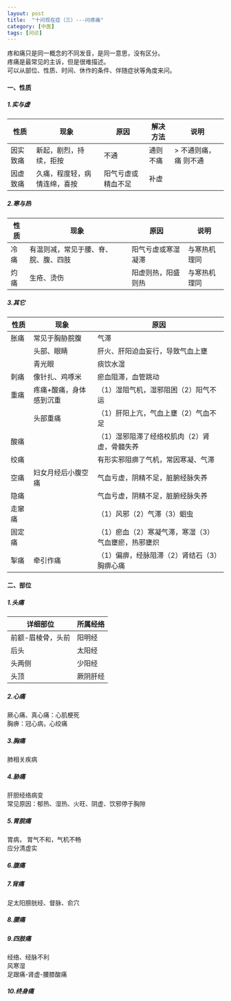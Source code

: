 ```yaml
---
layout: post
title:  "十问现在症（三）---问疼痛"
category: [中医]
tags: [问诊]
---
```


疼和痛只是同一概念的不同发音，是同一意思，没有区分。  
疼痛是最常见的主诉，但是很难描述。  
可以从部位、性质、时间、休作的条件、伴随症状等角度来问。  

<!-- more -->

#### 一、性质

##### 1.实与虚

|性质|现象|原因|解决方法|说明|
|---|---|---|---|---|
|因实致痛|新起，剧烈，持续，拒按|不通|通则不痛|> 不通则痛，痛 则不通|
|因虚致痛|久痛，程度轻，病情连绵，喜按|阳气亏虚或精血不足|补虚|

##### 2.寒与热
|性质|现象|原因|说明|
|---|---|---|---|
|冷痛|有温则减，常见于腰、脊、脘、腹、四肢|阳气亏虚或寒湿凝滞|与寒热机理同|
|灼痛|生疮、烫伤|阳虚则热，阳盛则热|与寒热机理同|

##### 3.其它
|性质|现象|原因|
|---|---|---|
|胀痛|常见于胸胁脘腹|气滞|
||头部、眼睛|肝火、肝阳迫血妄行，导致气血上壅|
||青光眼|痰饮水湿|
|刺痛|像针扎、鸡啄米|瘀血阻滞，血管跳动|
|重痛|疼痛+酸痛，身体感到沉重|（1）湿阻气机，湿邪阻困（2）阳气不运|
||头部重痛|（1）肝阳上亢，气血上壅（2）气血不足|
|酸痛||（1）湿邪阻滞了经络校肌肉（2）肾虚，骨髓失养|
|绞痛||有形实邪阻痹了气机，常因寒凝、气滞|
|空痛|妇女月经后小腹空痛|气血亏虚，阴精不足，脏腑经脉失养|
|隐痛||气血亏虚，阴精不足，脏腑经脉失养|
|走窜痛||（1）风邪（2）气滞（3）蛔虫|
|固定痛||（1）瘀血（2）寒凝气滞，寒湿（3）气血壅瘀，热邪壅炽|
|掣痛|牵引作痛|（1）偏痹，经脉阻滞（2）肾结石（3）胸痹心痛|

#### 二、部位

##### 1.头痛

|详细部位|所属经络|
|---|---|
|前额-眉棱骨，头前|阳明经|
|后头|太阳经|
|头两侧|少阳经|
|头顶|厥阴肝经|

##### 2.心痛

厥心痛、真心痛：心肌梗死  
胸痹：冠心病，心绞痛  

##### 3.胸痛
肺相关疾病  

##### 4.胁痛
肝胆经络病变  
常见原因：郁热、湿热、火旺、阴虚、饮邪停于胸隙  

##### 5.胃脘痛 
胃病， 胃气不和，气机不畅  
应分清虚实  

##### 6.腹痛

##### 7.背痛
足太阳膀胱经、督脉、俞穴  

##### 8.腰痛

##### 9.四肢痛
经络、经脉不利  
风寒湿  
足跟痛-肾虚-腰膝酸痛  

##### 10.终身痛
